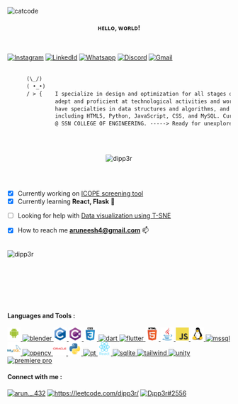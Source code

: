 ![catcode](https://github.com/Dipp3r/Dipp3r/assets/91364256/12720607-511c-480f-bfe4-13db926831cb)

<h4 align="center" > ʜᴇʟʟᴏ, ᴡᴏʀʟᴅ! </h4>
<!-- <h6 align="left" style="font-size:5pt;">about=dict()</br>
about={</br>
&emsp;&emsp;&emsp;&emsp;&emsp;"firstname" : "Aruneeswaran"<br>
&emsp;&emsp;&emsp;&emsp;&emsp;"lastname" : "K"<br>
&emsp;&emsp;&emsp;&emsp;&emsp;"age" : 20<br>
&emsp;&emsp;&emsp;&emsp;&emsp;"gender" : "male"<br>
&emsp;&emsp;&emsp;&emsp;&emsp;"address" : {<br>
&emsp;&emsp;&emsp;&emsp;&emsp;&emsp;&emsp;&emsp;&emsp;&emsp;&emsp;"city" : "chennai"<br>
&emsp;&emsp;&emsp;&emsp;&emsp;&emsp;&emsp;&emsp;&emsp;&emsp;&emsp;"state" : "tamil nadu"<br>
&emsp;&emsp;&emsp;&emsp;&emsp;&emsp;&emsp;&emsp;&emsp;&emsp;},<br>
&emsp;&emsp;&emsp;&emsp;&emsp;"contact" : "aruneesh4@gmail.com"<br>
&emsp;&emsp;&emsp;&emsp;}<br><br><br> -->

<br/>

<a href="https://instagram.com/arun._.432">![Instagram](https://img.shields.io/badge/Instagram-000000?style=for-the-badge&logo=instagram&logoColor=white)</a>
<a href="https://www.linkedin.com/in/aruneeswaran-k-b34a08265/">![LinkedId](https://img.shields.io/badge/Linkedin-blue?style=for-the-badge&logo=linkedin&logoColor=white)</a>
<a href="https://wa.me/8056053854">![Whatsapp](https://img.shields.io/badge/Whatsapp-25D366?style=for-the-badge&logo=whatsapp&logoColor=white)</a>
<a href="https://discord.gg/D¡pp3r#2556">![Discord](https://img.shields.io/badge/Discord-7289da?style=for-the-badge&logo=discord&logoColor=white)</a>
<a href="mailto:aruneesh4@gmail.com">![Gmail](https://img.shields.io/badge/Gmail-b24435?style=for-the-badge&logo=gmail&logoColor=white)</a>


```diff                                                                                             

      (\_/)                                                                                                              
      ( •_•)                                                                                                             
      / > {    I specialize in design and optimization for all stages of the development cycle for dynamic web projects. I am
               adept and proficient at technological activities and working as part of a team for successful establishment. I
               have specialties in data structures and algorithms, and I am well-versed in numerous programming languages,
               including HTML5, Python, JavaScript, CSS, and MySQL. Currently pursuing B.Tech - Information Technology        
               @ SSN COLLEGE OF ENGINEERING. -----> Ready for unexplored innovations and challenges.      }             
               
```

<br/>
<p align="center"> <img src="https://komarev.com/ghpvc/?username=dipp3r&label=Profile%20views&color=0e75b6&style=flat" alt="dipp3r" /> </p> <br>

<!-- <p align="left"> <a href="https://github.com/ryo-ma/github-profile-trophy"><img src="https://github-profile-trophy.vercel.app/?username=dipp3r" alt="dipp3r" /></a> </p> -->
<br/>

- [x] Currently working on [ICOPE screening tool](nil)
- [x]  Currently learning **React, Flask** 🌱

<!-- - [ ]  Looking to collaborate on [nil](nil) 👯 -->

- [ ] Looking for help with [Data visualization using T-SNE](nil)

<!-- - 👨‍💻 All of my projects are available at [nil](nil) -->

<!-- - 📝 I regularly write articles on [nil](nil) -->

<!-- - 💬 Ask me about **nil** -->

- [x]  How to reach me **aruneesh4@gmail.com** 📫

<!-- - 📄 Know about my experiences [nil](nil) -->

<!-- - [x] ⚡ Fun fact **nil** -->
<br/>
<img align="left" src="https://github-readme-stats.vercel.app/api/top-langs?username=dipp3r&show_icons=true&locale=en&layout=compact" alt="dipp3r" />
<br/>
<br/>
<br/>
<br/>
<br/>
<br/>
<br/>
<h4 align="left">Languages and Tools :</h4>
<p align="left"> <a href="https://developer.android.com" target="_blank" rel="noreferrer"> <img src="https://raw.githubusercontent.com/devicons/devicon/master/icons/android/android-original-wordmark.svg" alt="android" width="30" height="30"/> </a> <a href="https://www.blender.org/" target="_blank" rel="noreferrer"> <img src="https://download.blender.org/branding/community/blender_community_badge_white.svg" alt="blender" width="30" height="A"/> </a> <a href="https://www.cprogramming.com/" target="_blank" rel="noreferrer"> <img src="https://raw.githubusercontent.com/devicons/devicon/master/icons/c/c-original.svg" alt="c" width="30" height="30"/> </a> <a href="https://www.w3schools.com/cs/" target="_blank" rel="noreferrer"> <img src="https://raw.githubusercontent.com/devicons/devicon/master/icons/csharp/csharp-original.svg" alt="csharp" width="30" height="30"/> </a> <a href="https://www.w3schools.com/css/" target="_blank" rel="noreferrer"> <img src="https://raw.githubusercontent.com/devicons/devicon/master/icons/css3/css3-original-wordmark.svg" alt="css3" width="30" height="30"/> </a> <a href="https://dart.dev" target="_blank" rel="noreferrer"> <img src="https://www.vectorlogo.zone/logos/dartlang/dartlang-icon.svg" alt="dart" width="30" height="30"/> </a> <a href="https://flutter.dev" target="_blank" rel="noreferrer"> <img src="https://www.vectorlogo.zone/logos/flutterio/flutterio-icon.svg" alt="flutter" width="30" height="30"/> </a> <a href="https://www.w3.org/html/" target="_blank" rel="noreferrer"> <img src="https://raw.githubusercontent.com/devicons/devicon/master/icons/html5/html5-original-wordmark.svg" alt="html5" width="30" height="30"/> </a> <a href="https://www.java.com" target="_blank" rel="noreferrer"> <img src="https://raw.githubusercontent.com/devicons/devicon/master/icons/java/java-original.svg" alt="java" width="30" height="30"/> </a> <a href="https://developer.mozilla.org/en-US/docs/Web/JavaScript" target="_blank" rel="noreferrer"> <img src="https://raw.githubusercontent.com/devicons/devicon/master/icons/javascript/javascript-original.svg" alt="javascript" width="30" height="30"/> </a> <a href="https://www.linux.org/" target="_blank" rel="noreferrer"> <img src="https://raw.githubusercontent.com/devicons/devicon/master/icons/linux/linux-original.svg" alt="linux" width="30" height="30"/> </a> <a href="https://www.microsoft.com/en-us/sql-server" target="_blank" rel="noreferrer"> <img src="https://www.svgrepo.com/show/303229/microsoft-sql-server-logo.svg" alt="mssql" width="30" height="30"/> </a> <a href="https://www.mysql.com/" target="_blank" rel="noreferrer"> <img src="https://raw.githubusercontent.com/devicons/devicon/master/icons/mysql/mysql-original-wordmark.svg" alt="mysql" width="30" height="30"/> </a> <a href="https://opencv.org/" target="_blank" rel="noreferrer"> <img src="https://www.vectorlogo.zone/logos/opencv/opencv-icon.svg" alt="opencv" width="30" height="30"/> </a> <a href="https://www.oracle.com/" target="_blank" rel="noreferrer"> <img src="https://raw.githubusercontent.com/devicons/devicon/master/icons/oracle/oracle-original.svg" alt="oracle" width="30" height="30"/> </a> <a href="https://www.python.org" target="_blank" rel="noreferrer"> <img src="https://raw.githubusercontent.com/devicons/devicon/master/icons/python/python-original.svg" alt="python" width="30" height="30"/> </a> <a href="https://www.qt.io/" target="_blank" rel="noreferrer"> <img src="https://upload.wikimedia.org/wikipedia/commons/0/0b/Qt_logo_2016.svg" alt="qt" width="30" height="30"/> </a> <a href="https://reactjs.org/" target="_blank" rel="noreferrer"> <img src="https://raw.githubusercontent.com/devicons/devicon/master/icons/react/react-original-wordmark.svg" alt="react" width="30" height="30"/> </a> <a href="https://www.sqlite.org/" target="_blank" rel="noreferrer"> <img src="https://www.vectorlogo.zone/logos/sqlite/sqlite-icon.svg" alt="sqlite" width="30" height="30"/> </a> <a href="https://tailwindcss.com/" target="_blank" rel="noreferrer"> <img src="https://www.vectorlogo.zone/logos/tailwindcss/tailwindcss-icon.svg" alt="tailwind" width="30" height="30"/> </a> <a href="https://unity.com/" target="_blank" rel="noreferrer"> <img src="https://www.vectorlogo.zone/logos/unity3d/unity3d-icon.svg" alt="unity" width="30" height="30"/> </a> <a href="https://www.adobe.com/products/premiere.html" target="_blank" rel="noreferrer"> <img src="https://upload.wikimedia.org/wikipedia/commons/thumb/f/f2/Adobe_Premiere_Pro_Logo.svg/1200px-Adobe_Premiere_Pro_Logo.svg.png" alt="premiere pro" width="30" height="30"/> </a></p>



<h4 align="left"> Connect with me : </h4>
<p align="left">
<a href="https://instagram.com/arun._.432" target="blank"><img align="center" src="https://raw.githubusercontent.com/rahuldkjain/github-profile-readme-generator/master/src/images/icons/Social/instagram.svg" alt="arun._.432" height="30" width="40" /></a>
<a href="https://www.leetcode.com/https://leetcode.com/dipp3r/" target="blank"><img align="center" src="https://raw.githubusercontent.com/rahuldkjain/github-profile-readme-generator/master/src/images/icons/Social/leet-code.svg" alt="https://leetcode.com/dipp3r/" height="30" width="40" /></a>
<a href="https://discord.gg/D¡pp3r#2556" target="blank"><img align="center" src="https://raw.githubusercontent.com/rahuldkjain/github-profile-readme-generator/master/src/images/icons/Social/discord.svg" alt="D¡pp3r#2556" height="30" width="40" /></a>
</p>



<!-- <p>&nbsp;<img align="center" src="https://github-readme-stats.vercel.app/api?username=dipp3r&show_icons=true&locale=en" alt="dipp3r" /></p> -->

<!-- <p><img align="center" src="https://github-readme-streak-stats.herokuapp.com/?user=dipp3r&" alt="dipp3r" /></p> -->

<!---
Dipp3r/Dipp3r is a ✨ special ✨ repository because its `README.md` (this file) appears on your GitHub profile.
You can click the Preview link to take a look at your changes.
--->
